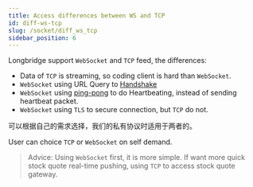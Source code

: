 ```yaml
---
title: Access differences between WS and TCP
id: diff-ws-tcp
slug: /socket/diff_ws_tcp
sidebar_position: 6
---
```


Longbridge support `WebSocket` and `TCP` feed, the differences:

- Data of `TCP` is streaming, so coding client is hard than `WebSocket`.
- `WebSocket` using URL Query to [Handshake](./protocol/handshake#websocket-how-to-handshake)
- `WebSocket` using [ping-pong](https://developer.mozilla.org/en-US/docs/Web/API/WebSockets_API/Writing_WebSocket_servers#pings_and_pongs_the_heartbeat_of_websockets) to do Heartbeating, instead of sending heartbeat packet.
- `WebSocket` using `TLS` to secure connection, but `TCP` do not.

可以根据自己的需求选择，我们的私有协议时适用于两者的。

User can choice `TCP` or `WebSocket` on self demand.

> Advice: Using `WebSocket` first, it is more simple. If want more quick stock quote real-time pushing, using `TCP` to access stock quote gateway.
